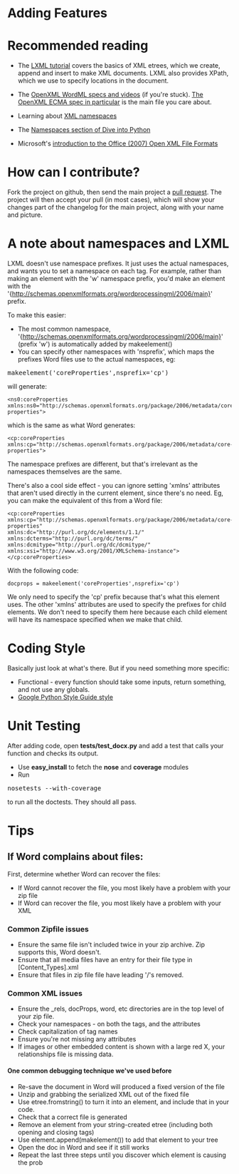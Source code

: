 Adding Features
===============

# Recommended reading

- The [LXML tutorial](http://codespeak.net/lxml/tutorial.html) covers the basics of XML etrees, which we create, append and insert to make XML documents. LXML also provides XPath, which we use to specify locations in the document. 
- The [OpenXML WordML specs and videos](http://openxmldeveloper.org) (if you're stuck). [The OpenXML ECMA spec in particular](http://www.ecma-international.org/publications/files/ECMA-ST/Office%20Open%20XML%201st%20edition%20Part%204%20\(DOCX\).zip) is the main file you care about.

- Learning about [XML namespaces](http://www.w3schools.com/XML/xml_namespaces.asp)
- The [Namespaces section of Dive into Python](http://diveintopython3.org/xml.html)
- Microsoft's [introduction to the Office (2007) Open XML File Formats](http://msdn.microsoft.com/en-us/library/aa338205.aspx)

# How can I contribute?

Fork the project on github, then send the main project a [pull request](http://github.com/guides/pull-requests). The project will then accept your pull (in most cases), which will show your changes part of the changelog for the main project, along with your name and picture.

# A note about namespaces and LXML

LXML doesn't use namespace prefixes. It just uses the actual namespaces, and wants you to set a namespace on each tag. For example, rather than making an element with the 'w' namespace prefix, you'd make an element with the '{http://schemas.openxmlformats.org/wordprocessingml/2006/main}' prefix. 

To make this easier:

- The most common namespace, '{http://schemas.openxmlformats.org/wordprocessingml/2006/main}' (prefix 'w') is automatically added by makeelement()
- You can specify other namespaces with 'nsprefix', which maps the prefixes Word files use to the actual namespaces, eg:

<pre>makeelement('coreProperties',nsprefix='cp')</pre>

will generate:

    <ns0:coreProperties xmlns:ns0="http://schemas.openxmlformats.org/package/2006/metadata/core-properties">

which is the same as what Word generates:

    <cp:coreProperties xmlns:cp="http://schemas.openxmlformats.org/package/2006/metadata/core-properties">

The namespace prefixes are different, but that's irrelevant as the namespaces themselves are the same.

There's also a cool side effect - you can ignore setting 'xmlns' attributes that aren't used directly in the current element, since there's no need. Eg, you can make the equivalent of this from a Word file:

	<cp:coreProperties 
	xmlns:cp="http://schemas.openxmlformats.org/package/2006/metadata/core-properties" 
	xmlns:dc="http://purl.org/dc/elements/1.1/" 
	xmlns:dcterms="http://purl.org/dc/terms/" 
	xmlns:dcmitype="http://purl.org/dc/dcmitype/" 
	xmlns:xsi="http://www.w3.org/2001/XMLSchema-instance">
	</cp:coreProperties>

With the following code:
  
	docprops = makeelement('coreProperties',nsprefix='cp')

We only need to specify the 'cp' prefix because that's what this element uses. The other 'xmlns' attributes are used to specify the prefixes for child elements. We don't need to specify them here because each child element will have its namespace specified when we make that child.

# Coding Style 

Basically just look at what's there. But if you need something more specific:

- Functional - every function should take some inputs, return something, and not use any globals.
- [Google Python Style Guide style](http://code.google.com/p/soc/wiki/PythonStyleGuide)

# Unit Testing

After adding code, open **tests/test_docx.py** and add a test that calls your function and checks its output.

- Use **easy_install** to fetch the **nose** and **coverage** modules
- Run 

<pre>nosetests --with-coverage</pre>

to run all the doctests. They should all pass.

# Tips

## If Word complains about files:

First, determine whether Word can recover the files:
- If Word cannot recover the file, you most likely have a problem with your zip file
- If Word can recover the file, you most likely have a problem with your XML

### Common Zipfile issues

- Ensure the same file isn't included twice in your zip archive. Zip supports this, Word doesn't.
- Ensure that all media files have an entry for their file type in [Content_Types].xml
- Ensure that files in zip file file have leading '/'s removed. 

### Common XML issues

- Ensure the _rels, docProps, word, etc directories are in the top level of your zip file.
- Check your namespaces - on both the tags, and the attributes
- Check capitalization of tag names
- Ensure you're not missing any attributes
- If images or other embedded content is shown with a large red X, your relationships file is missing data.

#### One common debugging technique we've used before

- Re-save the document in Word will produced a fixed version of the file
- Unzip and grabbing the serialized XML out of the fixed file
- Use etree.fromstring() to turn it into an element, and include that in your code.
- Check that a correct file is generated
- Remove an element from your string-created etree (including both opening and closing tags)
- Use element.append(makelement()) to add that element to your tree
- Open the doc in Word and see if it still works
- Repeat the last three steps until you discover which element is causing the prob
